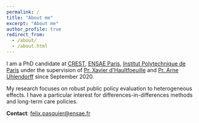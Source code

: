 ```yaml
---
permalink: /
title: "About me"
excerpt: "About me"
author_profile: true
redirect_from: 
  - /about/
  - /about.html
---
```


I am a PhD candidate at [CREST](https://crest.science/), [ENSAE Paris](https://www.ensae.fr/en/), [Institut Polytechnique de Paris](https://www.ip-paris.fr/en) under the supervision of [Pr. Xavier d'Haultfoeuille](https://faculty.crest.fr/xdhaultfoeuille/) and [Pr. Arne Uhlendorff](https://sites.google.com/site/arneuhlendorff/) since September 2020.

My research focuses on robust public policy evaluation to heterogeneous effects. I have a particular interest for differences-in-differences methods and long-term care policies.

**Contact**: felix.pasquier@ensae.fr

